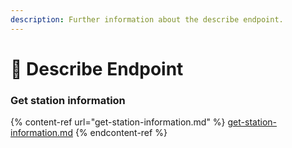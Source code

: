 ```yaml
---
description: Further information about the describe endpoint.
---
```


# 📃️ Describe Endpoint

### Get station information

{% content-ref url="get-station-information.md" %}
[get-station-information.md](get-station-information.md)
{% endcontent-ref %}


